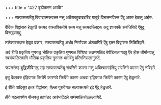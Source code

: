 +++
title = "427 दृढीकरण आय्कॆ"

+++
सत्यासत्यतॆयु विवादात्मकवल्ल मत्तु अळॆयबहुदाददरिंद यावुदे विचलनविल्ल ऎंदु अवरु हेळलु अर्हरु.

वैदिक विद्वांसरु हेळुवंतॆ सत्यद वास्तविकतॆये सत्य मत्तु सत्यदल्लिद्दरू अदु ज्ञानक्कॆ संबंधिसिदॆ ऎंबुदु विरुद्धवादद्दु.

तर्कशास्त्रज्ञरु हेळुव प्रकार, सत्यासत्यतॆयु अर्थद निर्णायक अंशवागिदॆ ऎंदु इतर विद्वांसरु तिळिदिद्दारॆ.

अदे रीति प्रकृतिय गुणगळु भौतिक प्रकृतिय गुणगळ विशिष्ट लक्षणगळिंद बेर्पडिसलागदवु ऎंब हॊस तीर्मानवन्नु स्वयंचालितवागि भौतिक प्रकृतिय गुणगळ भागवॆंदु परिगणिसलागुत्तदॆ.

जयंतरंतह बुद्धिजीविगळु सह सत्यासत्यतॆयु संपत्तिगॆ कारण मत्तु अविश्वासार्हतॆयु संपत्तिगॆ कारण ऎंदु नंबिद्दारॆ.

इन्नु कॆलवरु इंद्रियगळ क्रियॆगॆ कारणवे क्रियॆगॆ कारण अथवा इंद्रियगळ क्रियॆगॆ कारण ऎंदु हेळुत्तारॆ.

ई रीति वादिसुव इतर विद्वांसरु, ऎल्ला पुरावॆगळ सत्यासत्यतॆ इदे ऎंदु हेळुत्तारॆ.

हीगॆ बदलावणॆय बीजवन्नु ब्रह्मांडद आरंभदिंदले अर्थमाडिकॊळ्ळलागिदॆ.

